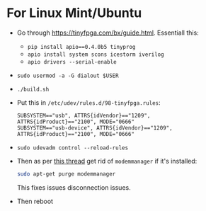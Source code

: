 # For Linux Mint/Ubuntu

* Go through <https://tinyfpga.com/bx/guide.html>. Essentiall this:
    * `pip install apio==0.4.0b5 tinyprog`
    * `apio install system scons icestorm iverilog`
    * `apio drivers --serial-enable`
* `sudo usermod -a -G dialout $USER`
* `./build.sh`
* Put this in `/etc/udev/rules.d/98-tinyfpga.rules`:

  ```
  SUBSYSTEM=="usb", ATTRS{idVendor}=="1209", ATTRS{idProduct}=="2100", MODE="0666"
  SUBSYSTEM=="usb-device", ATTRS{idVendor}=="1209", ATTRS{idProduct}=="2100", MODE="0666"
  ```

* `sudo udevadm control --reload-rules`
* Then as per [this thread](https://discourse.tinyfpga.com/t/bx-error-device-reports-readiness-to-read-but-returned-no-data-solved/492/10) get rid of `modemmanager` if it's installed:

  ```bash
  sudo apt-get purge modemmanager
  ```

  This fixes issues disconnection issues.

* Then reboot
